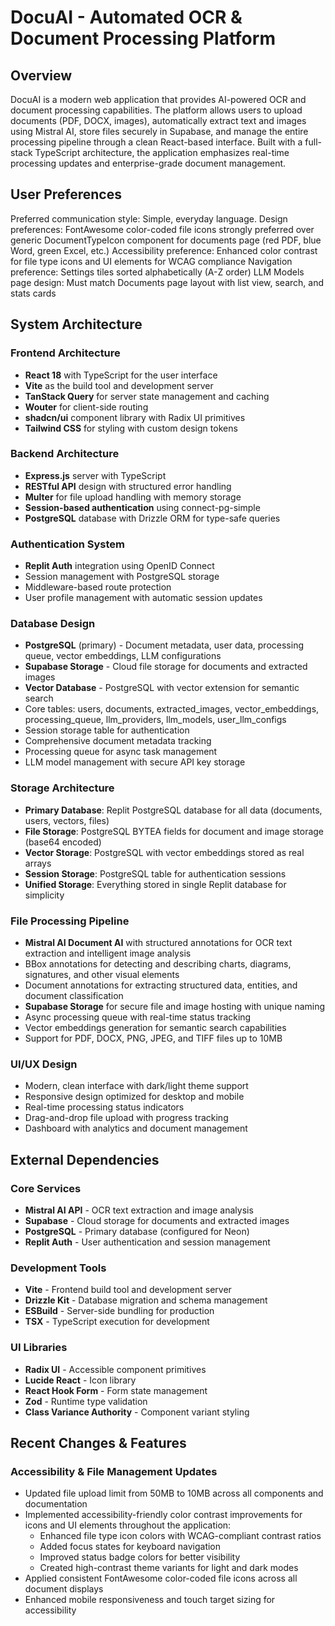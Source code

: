 # DocuAI - Automated OCR & Document Processing Platform

## Overview

DocuAI is a modern web application that provides AI-powered OCR and document processing capabilities. The platform allows users to upload documents (PDF, DOCX, images), automatically extract text and images using Mistral AI, store files securely in Supabase, and manage the entire processing pipeline through a clean React-based interface. Built with a full-stack TypeScript architecture, the application emphasizes real-time processing updates and enterprise-grade document management.

## User Preferences

Preferred communication style: Simple, everyday language.
Design preferences: FontAwesome color-coded file icons strongly preferred over generic DocumentTypeIcon component for documents page (red PDF, blue Word, green Excel, etc.)
Accessibility preference: Enhanced color contrast for file type icons and UI elements for WCAG compliance
Navigation preference: Settings tiles sorted alphabetically (A-Z order)
LLM Models page design: Must match Documents page layout with list view, search, and stats cards

## System Architecture

### Frontend Architecture
- **React 18** with TypeScript for the user interface
- **Vite** as the build tool and development server
- **TanStack Query** for server state management and caching
- **Wouter** for client-side routing
- **shadcn/ui** component library with Radix UI primitives
- **Tailwind CSS** for styling with custom design tokens

### Backend Architecture
- **Express.js** server with TypeScript
- **RESTful API** design with structured error handling
- **Multer** for file upload handling with memory storage
- **Session-based authentication** using connect-pg-simple
- **PostgreSQL** database with Drizzle ORM for type-safe queries

### Authentication System
- **Replit Auth** integration using OpenID Connect
- Session management with PostgreSQL storage
- Middleware-based route protection
- User profile management with automatic session updates

### Database Design
- **PostgreSQL** (primary) - Document metadata, user data, processing queue, vector embeddings, LLM configurations
- **Supabase Storage** - Cloud file storage for documents and extracted images
- **Vector Database** - PostgreSQL with vector extension for semantic search
- Core tables: users, documents, extracted_images, vector_embeddings, processing_queue, llm_providers, llm_models, user_llm_configs
- Session storage table for authentication
- Comprehensive document metadata tracking
- Processing queue for async task management
- LLM model management with secure API key storage

### Storage Architecture
- **Primary Database**: Replit PostgreSQL database for all data (documents, users, vectors, files)
- **File Storage**: PostgreSQL BYTEA fields for document and image storage (base64 encoded)
- **Vector Storage**: PostgreSQL with vector embeddings stored as real arrays
- **Session Storage**: PostgreSQL table for authentication sessions
- **Unified Storage**: Everything stored in single Replit database for simplicity

### File Processing Pipeline
- **Mistral AI Document AI** with structured annotations for OCR text extraction and intelligent image analysis
- BBox annotations for detecting and describing charts, diagrams, signatures, and other visual elements
- Document annotations for extracting structured data, entities, and document classification
- **Supabase Storage** for secure file and image hosting with unique naming
- Async processing queue with real-time status tracking
- Vector embeddings generation for semantic search capabilities
- Support for PDF, DOCX, PNG, JPEG, and TIFF files up to 10MB

### UI/UX Design
- Modern, clean interface with dark/light theme support
- Responsive design optimized for desktop and mobile
- Real-time processing status indicators
- Drag-and-drop file upload with progress tracking
- Dashboard with analytics and document management

## External Dependencies

### Core Services
- **Mistral AI API** - OCR text extraction and image analysis
- **Supabase** - Cloud storage for documents and extracted images
- **PostgreSQL** - Primary database (configured for Neon)
- **Replit Auth** - User authentication and session management

### Development Tools
- **Vite** - Frontend build tool and development server
- **Drizzle Kit** - Database migration and schema management
- **ESBuild** - Server-side bundling for production
- **TSX** - TypeScript execution for development

### UI Libraries
- **Radix UI** - Accessible component primitives
- **Lucide React** - Icon library
- **React Hook Form** - Form state management
- **Zod** - Runtime type validation
- **Class Variance Authority** - Component variant styling

## Recent Changes & Features

### Accessibility & File Management Updates
- Updated file upload limit from 50MB to 10MB across all components and documentation
- Implemented accessibility-friendly color contrast improvements for icons and UI elements throughout the application:
  - Enhanced file type icon colors with WCAG-compliant contrast ratios
  - Added focus states for keyboard navigation 
  - Improved status badge colors for better visibility
  - Created high-contrast theme variants for light and dark modes
- Applied consistent FontAwesome color-coded file icons across all document displays
- Enhanced mobile responsiveness and touch target sizing for accessibility